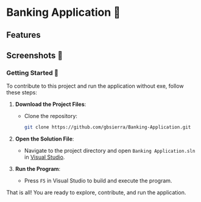 # Banking Application 🏦


## Features


## Screenshots 📸


### Getting Started 🚀

To contribute to this project and run the application without exe, follow these steps:

1. **Download the Project Files**:
   - Clone the repository:
     ```bash
     git clone https://github.com/gbsierra/Banking-Application.git
     ```

2. **Open the Solution File**:
   - Navigate to the project directory and open `Banking Application.sln` in [Visual Studio](https://visualstudio.microsoft.com/).

3. **Run the Program**:
   - Press `F5` in Visual Studio to build and execute the program.

That is all! You are ready to explore, contribute, and run the application.